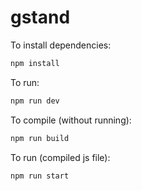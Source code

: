 # gstand

To install dependencies:

```bash
npm install
```

To run:

```bash
npm run dev
```
To compile (without running):

```bash
npm run build
```

To run (compiled js file):

```bash
npm run start
```
